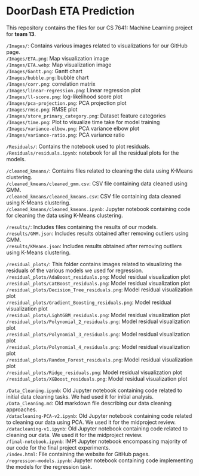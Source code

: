 <h1>DoorDash ETA Prediction</h1>

This repository contains the files for our CS 7641: Machine Learning project for <b>team 13</b>.

`/Images/`: Contains various images related to visualizations for our GitHub page.</br>
`/Images/ETA.png`: Map visualization image</br>
`/Images/ETA.webp`: Map visualization image</br>
`/Images/Gantt.png`: Gantt chart</br>
`/Images/bubble.png`: bubble chart</br>
`/Images/corr.png`: correlation matrix</br>
`/Images/linear-regression.png`: Linear regression plot</br>
`/Images/ll-score.png`: log-likelihood score plot</br>
`/Images/pca-projection.png`: PCA projection plot</br>
`/Images/rmse.png`: RMSE plot</br>
`/Images/store_primary_category.png`: Dataset feature categories</br>
`/Images/time.png`: Plot to visualize time take for model training</br>
`/Images/variance-elbow.png`: PCA variance elbow plot</br>
`/Images/variance-ratio.png`: PCA variance ratio</br>

`/Residuals/`: Contains the notebook used to plot residuals.</br>
`/Residuals/residuals.ipynb`: notebook for all the residual plots for the models.</br> 

`/cleaned_kmeans/`: Contains files related to cleaning the data using K-Means clustering.</br>
`/cleaned_kmeans/cleaned_gmm.csv`: CSV file containing data cleaned using GMM.</br>
`/cleaned_kmeans/cleaned_kmeans.csv`: CSV file containing data cleaned using K-Means clustering.</br>
`/cleaned_kmeans/cleaned_kmeans.ipynb`: Jupyter notebook containing code for cleaning the data using K-Means clustering.</br>

`/results/`: Includes files containing the results of our models.</br>
`/results/GMM.json`: Includes results obtained after removing outliers using GMM.</br>
`/results/KMeans.json`: Includes results obtained after removing outliers using K-Means clustering.</br>

`/residual_plots/`: This folder contains images related to visualizing the residuals of the various models we used for regression.</br>
`/residual_plots/AdaBoost_residuals.png`: Model residual visualization plot</br>
`/residual_plots/CatBoost_residuals.png`: Model residual visualization plot</br>
`/residual_plots/Decision_Tree_residuals.png`: Model residual visualization plot</br>
`/residual_plots/Gradient_Boosting_residuals.png`: Model residual visualization plot</br>
`/residual_plots/LightGBM_residuals.png`: Model residual visualization plot</br>
`/residual_plots/Polynomial_2_residuals.png`: Model residual visualization plot</br>
`/residual_plots/Polynomial_3_residuals.png`: Model residual visualization plot</br>
`/residual_plots/Polynomial_4_residuals.png`: Model residual visualization plot</br>
`/residual_plots/Random_Forest_residuals.png`: Model residual visualization plot</br>
`/residual_plots/Ridge_residuals.png`: Model residual visualization plot</br>
`/residual_plots/XGBoost_residuals.png`: Model residual visualization plot</br>

`/Data_Cleaning.ipynb`: Old Jupyter notebook containing code related to initial data cleaning tasks. We had used it for initial analysis.</br>
`/Data_Cleaning.md`: Old markdown file describing our data cleaning approaches.</br>
`/datacleaning-PCA-v2.ipynb`: Old Jupyter notebook containing code related to cleaning our data using PCA. We used it for the midproject review.</br>
`/datacleaning-v1.ipynb`: Old Jupyter notebook containing code related to cleaning our data. We used it for the midproject review.</br>
`/final-notebook.ipynb`: IMP! Jupyter notebook encompassing majority of our code for the final project experiments.</br>
`/index.html`: File containing the website for GitHub pages.</br>
`/regression-models.ipynb`: Jupyter notebook containing code implementing the models for the regression task.</br>

